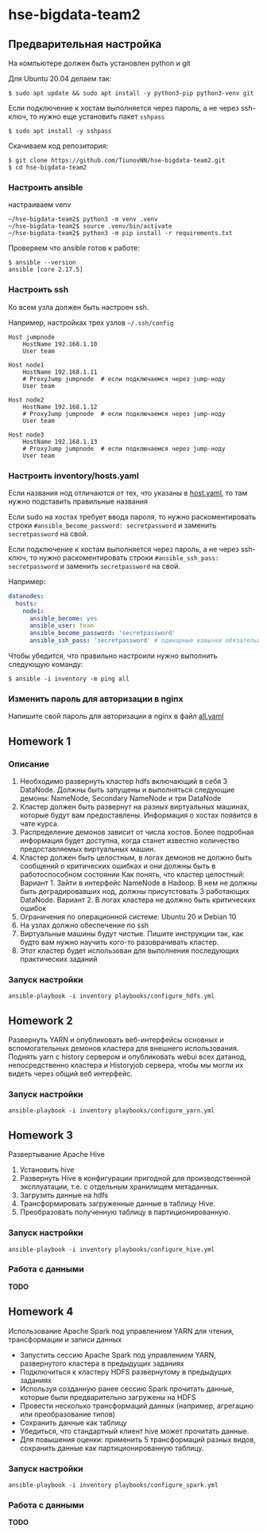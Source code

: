 # hse-bigdata-team2

## Предварительная настройка
На компьютере должен быть установлен python и git

Для Ubuntu 20.04 делаем так:
```shell
$ sudo apt update && sudo apt install -y python3-pip python3-venv git
```

Если подключение к хостам выполняется через пароль, а не через ssh-ключ, то нужно еще установить пакет `sshpass`

```shell
$ sudo apt install -y sshpass
```

Скачиваем код репозитория:

```shell
$ git clone https://github.com/TiunovNN/hse-bigdata-team2.git
$ cd hse-bigdata-team2
```

### Настроить ansible

настраиваем venv

```shell
~/hse-bigdata-team2$ python3 -m venv .venv
~/hse-bigdata-team2$ source .venv/bin/activate
~/hse-bigdata-team2$ python3 -m pip install -r requirements.txt
```

Проверяем что ansible готов к работе:

```shell
$ ansible --version
ansible [core 2.17.5]
```

### Настроить ssh

Ко всем узла должен быть настроен ssh.

Например, настройках трех узлов `~/.ssh/config`
```config
Host jumpnode
    HostName 192.168.1.10
    User team

Host node1
    HostName 192.168.1.11
    # ProxyJump jumpnode  # если подключаемся через jump-ноду
    User team

Host node2
    HostName 192.168.1.12
    # ProxyJump jumpnode  # если подключаемся через jump-ноду
    User team

Host node3
    HostName 192.168.1.13
    # ProxyJump jumpnode  # если подключаемся через jump-ноду
    User team
```

### Настроить inventory/hosts.yaml

Если названия нод отличаются от тех, что указаны в [host.yaml](inventory/hosts.yaml), то там нужно подставить правильные названия

Если sudo на хостах требует ввода пароля, то нужно раскоментировать строки `#ansible_become_password: secretpassword` и заменить `secretpassword` на свой.

Если подключение к хостам выполняется через пароль, а не через ssh-ключ, то нужно раскоментировать строки `#ansible_ssh_pass: secretpassword` и заменить `secretpassword` на свой.

Например:
```yaml
datanodes:
  hosts:
    node1:
      ansible_become: yes
      ansible_user: team
      ansible_become_password: 'secretpassword'
      ansible_ssh_pass: 'secretpassword' # одинарные кавычки обязательны
```

Чтобы убедится, что правильно настроили нужно выполнить следующую команду:

```shell
$ ansible -i inventory -m ping all
```

### Изменить пароль для авторизации в nginx

Напишите свой пароль для авторизации в nginx в файл  [all.yaml](inventory/group_vars/all.yaml)

## Homework 1

### Описание

1. Необходимо развернуть кластер hdfs включающий в себя 3 DataNode. Должны быть запущены и выполняться следующие демоны: NameNode, Secondary NameNode и три DataNode
2. Кластер должен быть развернут на разных виртуальных машинах, которые будут вам предоставлены. Информация о хостах появится в чате курса.
3. Распределение демонов зависит от числа хостов. Более подробная информация будет доступна, когда станет известно количество предоставляемых виртуальных машин.
4. Кластер должен быть целостным, в логах демонов не должно быть сообщений о критических ошибках и они должны быть в работоспособном состоянии
Как понять, что кластер целостный:
Вариант 1. Зайти в интерфейс NameNode в Hadoop. В нем не должны быть деградировавших нод, должны присутстовать 3 работающих DataNode.
Вариант 2. В логах кластера не должно быть критических ошибок
5. Ограничения по операционной системе: Ubuntu 20 и Debian 10
6. На узлах должно обеспечение по ssh
7. Виртуальные машины будут чистые. Пишите инструкции так, как будто вам нужно научить кого-то разоврачивать кластер.
8. Этот кластер будет использован для выполнения последующих практических заданий

### Запуск настройки

```shell
ansible-playbook -i inventory playbooks/configure_hdfs.yml
```


## Homework 2
Развернуть YARN и опубликовать веб-интерфейсы основных и вспомогательных демонов кластера для внешнего использования.
Поднять yarn с history сервером и опубликовать webui всех датанод, непосредственно кластера и Historyjob сервера, чтобы мы могли их видеть через общий веб интерфейс.

### Запуск настройки

```shell
ansible-playbook -i inventory playbooks/configure_yarn.yml
```

## Homework 3
Развертывание Apache Hive

1. Установить hive
2. Развернуть Hive в конфигурации пригодной для производственной эксплуатации, т.е.
с отдельным хранилищем метаданных.
3. Загрузить данные на hdfs
4. Трансформировать загруженные данные в таблицу Hive.
5. Преобразовать полученную таблицу в партиционированную.


### Запуск настройки

```shell
ansible-playbook -i inventory playbooks/configure_hive.yml
```

### Работа с данными

**TODO**

## Homework 4

Использование Apache Spark под управлением YARN для чтения, трансформации и записи данных

* Запустить сессию Apache Spark под управлением YARN, развернутого кластера в предыдущих заданиях
* Подключиться к кластеру HDFS развернутому в предыдущих заданиях
* Используя созданную ранее сессию Spark прочитать данные, которые были предварительно загружены на HDFS
* Провести несколько трансформаций данных (например, агрегацию или преобразование типов)
* Сохранить данные как таблицу
* Убедиться, что стандартный клиент hive может прочитать данные.
* Для повышения оценки: применить 5 трансформаций разных видов, сохранить данные как партиционированную таблицу.


### Запуск настройки

```shell
ansible-playbook -i inventory playbooks/configure_spark.yml
```

### Работа с данными

**TODO**
